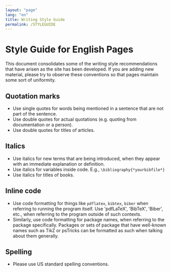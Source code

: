 ```yaml
---
layout: "page"
lang: "en"
title: Writing Style Guide
permalink: /STYLEGUIDE
---
```


# Style Guide for English Pages

This document consolidates some of the writing style recommendations that have arisen as the site has been developed. If you are adding new material, please try to observe these conventions so that pages maintain some sort of uniformity.

## Quotation marks

 - Use single quotes for words being mentioned in a sentence that are not part of the sentence.
 - Use double quotes for actual quotations (e.g. quoting from documentation or a person).
 - Use double quotes for titles of articles.

## Italics

 - Use italics for new terms that are being introduced, when they appear with an immediate explanation or definition.
 - Use italics for variables inside code. E.g., `\bibliography{*yourbibfile*}`
 - Use italics for titles of books.

## Inline code

 - Use  code formatting for things like `pdflatex`, `bibtex`, `biber` when referring to running the program itself. Use 'pdfLaTeX', 'BibTeX', 'Biber', etc., when referring to the program outside of such contexts.
 - Similarly, use code formatting for package names, when referring to the package specifically. Packages or sets of package that have well-known names such as TikZ or psTricks can be formatted as such when talking about them generally.

## Spelling

 - Please use US standard spelling conventions.
